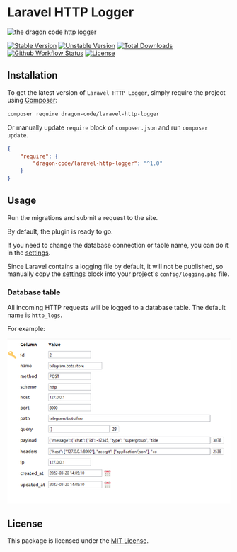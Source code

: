 # Laravel HTTP Logger

![the dragon code http logger](https://preview.dragon-code.pro/the-dragon-code/http-logger.svg?brand=laravel)

[![Stable Version][badge_stable]][link_packagist]
[![Unstable Version][badge_unstable]][link_packagist]
[![Total Downloads][badge_downloads]][link_packagist]
[![Github Workflow Status][badge_build]][link_build]
[![License][badge_license]][link_license]


## Installation

To get the latest version of `Laravel HTTP Logger`, simply require the project using [Composer](https://getcomposer.org):

```bash
composer require dragon-code/laravel-http-logger
```

Or manually update `require` block of `composer.json` and run `composer update`.

```json
{
    "require": {
        "dragon-code/laravel-http-logger": "^1.0"
    }
}
```

## Usage

Run the migrations and submit a request to the site.

By default, the plugin is ready to go.

If you need to change the database connection or table name, you can do it in the [settings](config/logging.php).

Since Laravel contains a logging file by default, it will not be published, so manually copy the [settings](config/logging.php) block into your project's `config/logging.php` file.

### Database table

All incoming HTTP requests will be logged to a database table. The default name is `http_logs`.

For example:

![database table](.github/images/database.png)

## License

This package is licensed under the [MIT License](LICENSE).


[badge_build]:          https://img.shields.io/github/workflow/status/TheDragonCode/laravel-http-logger/laravel-9?style=flat-square

[badge_downloads]:      https://img.shields.io/packagist/dt/dragon-code/laravel-http-logger.svg?style=flat-square

[badge_license]:        https://img.shields.io/packagist/l/dragon-code/laravel-http-logger.svg?style=flat-square

[badge_stable]:         https://img.shields.io/github/v/release/TheDragonCode/laravel-http-logger?label=stable&style=flat-square

[badge_unstable]:       https://img.shields.io/badge/unstable-dev--main-orange?style=flat-square

[link_build]:           https://github.com/TheDragonCode/laravel-http-logger/actions

[link_license]:         LICENSE

[link_packagist]:       https://packagist.org/packages/dragon-code/laravel-http-logger
